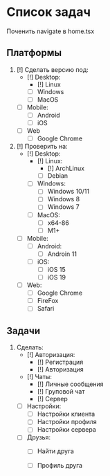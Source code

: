 # Список задач

Поченить navigate в home.tsx

## Платформы

1. [!] Сделать версию под:
    - [!] Desktop:
        - [!] Linux
        - [ ] Windows
        - [ ] MacOS
    - [ ] Mobile:
        - [ ] Android
        - [ ] iOS
    - [ ] Web
        - [ ] Google Chrome

2. [!] Проверить на:
    - [!] Desktop:
        - [!] Linux:
            - [!] ArchLinux
            - [ ] Debian
        - [ ] Windows:
            - [ ] Windows 10/11
            - [ ] Windows 8
            - [ ] Windows 7
        - [ ] MacOS:
            - [ ] x64-86
            - [ ] M1+
    - [ ] Mobile:
        - [ ] Android:
            - [ ] Androin 11
        - [ ] iOS:
            - [ ] iOS 15
            - [ ] iOS 19
    - [ ] Web:
        - [ ] Google Chrome
        - [ ] FireFox
        - [ ] Safari

## Задачи

1. Сделать:
    - [!] Авторизация:
        - [!] Регистрация
        - [!] Авторизация
    - [!] Чаты:
        - [!] Личные сообщения
        - [!] Груповой чат
        - [!] Сервер
    - [ ] Настройки:
        - [ ] Настройки клиента
        - [ ] Настройки профиля
        - [ ] Настройки сервера
    - [ ] Друзья:
        - [ ] Найти друга
        - [ ] Профиль друга

